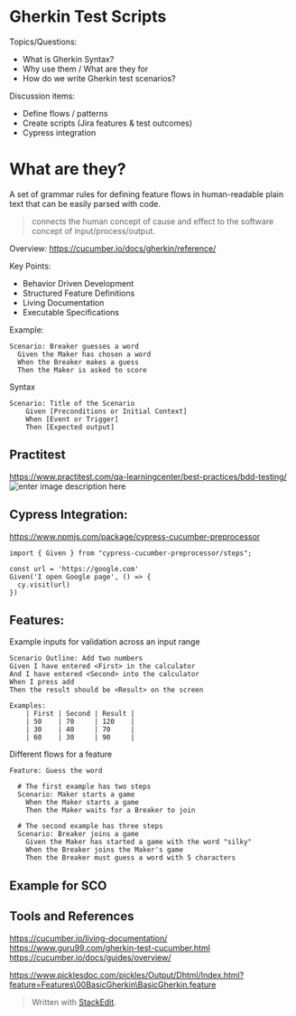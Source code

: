 
# Gherkin Test Scripts

Topics/Questions:
* What is Gherkin Syntax?
* Why use them / What are they for
* How do we write Gherkin test scenarios?

Discussion items:
* Define flows / patterns
* Create scripts (Jira features & test outcomes)
* Cypress integration

# What are they?

A set of grammar rules for defining feature flows in human-readable plain text that can be easily parsed with code.

> connects the human concept of cause and effect to the software concept of input/process/output.

Overview: https://cucumber.io/docs/gherkin/reference/

Key Points:
 - Behavior Driven Development
 - Structured Feature Definitions
 - Living Documentation
 - Executable Specifications

Example:
```gherkin
Scenario: Breaker guesses a word
  Given the Maker has chosen a word
  When the Breaker makes a guess
  Then the Maker is asked to score
```
Syntax
```gherkin
Scenario: Title of the Scenario
	Given [Preconditions or Initial Context]
	When [Event or Trigger]
	Then [Expected output]
```

## Practitest
https://www.practitest.com/qa-learningcenter/best-practices/bdd-testing/
![enter image description here](https://www.practitest.com/assets/img/learning-center/new-requirementBDD.webp)

## Cypress Integration:
https://www.npmjs.com/package/cypress-cucumber-preprocessor
```
import { Given } from "cypress-cucumber-preprocessor/steps";

const url = 'https://google.com'
Given('I open Google page', () => {
  cy.visit(url)
})
```

## Features:

Example inputs for validation across an input range
```gherkin
Scenario Outline: Add two numbers
Given I have entered <First> in the calculator
And I have entered <Second> into the calculator
When I press add
Then the result should be <Result> on the screen

Examples:
    | First | Second | Result |
    | 50    | 70     | 120    |
    | 30    | 40     | 70     |
    | 60    | 30     | 90     |
```

Different flows for a feature

```gherkin
Feature: Guess the word

  # The first example has two steps
  Scenario: Maker starts a game
    When the Maker starts a game
    Then the Maker waits for a Breaker to join

  # The second example has three steps
  Scenario: Breaker joins a game
    Given the Maker has started a game with the word "silky"
    When the Breaker joins the Maker's game
    Then the Breaker must guess a word with 5 characters
```

## Example for SCO


## Tools and References

https://cucumber.io/living-documentation/
https://www.guru99.com/gherkin-test-cucumber.html
https://cucumber.io/docs/guides/overview/

https://www.picklesdoc.com/pickles/Output/Dhtml/Index.html?feature=Features\00BasicGherkin\BasicGherkin.feature

> Written with [StackEdit](https://stackedit.io/).
<!--stackedit_data:
eyJoaXN0b3J5IjpbMTM2MDI5ODgyOSwyMDg0NDg5OTQwLC0xNT
M3NTc0NTI3LDExOTA0NzU4NjcsNjE4ODkxNjc3LDE3NzIxMTgy
MDIsLTY4MTg5MDE5NV19
-->